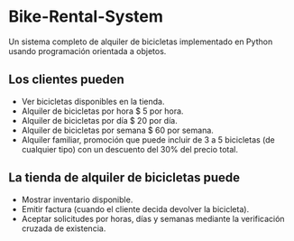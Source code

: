 # Bike-Rental-System
Un sistema completo de alquiler de bicicletas implementado en Python usando programación orientada a objetos.

## Los clientes pueden
- Ver bicicletas disponibles en la tienda.
- Alquiler de bicicletas por hora $ 5 por hora.
- Alquiler de bicicletas por día $ 20 por día.
- Alquiler de bicicletas por semana $ 60 por semana.
- Alquiler familiar, promoción que puede incluir de 3 a 5 bicicletas (de cualquier tipo) con un descuento del 30% del precio total.

## La tienda de alquiler de bicicletas puede
- Mostrar inventario disponible.
- Emitir factura (cuando el cliente decida devolver la bicicleta).
- Aceptar solicitudes por horas, días y semanas mediante la verificación cruzada de existencia.
